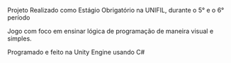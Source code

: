 Projeto Realizado como Estágio Obrigatório na UNIFIL, durante o 5° e o 6° período

Jogo com foco em ensinar lógica de programação de maneira visual e simples.

Programado e feito na Unity Engine usando C#
